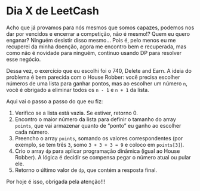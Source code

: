 # Dia X de LeetCash

Acho que já provamos para nós mesmos que somos capazes, podemos nos dar por vencidos e encerrar a competição, não é mesmo!? Quem eu quero enganar? Ninguém desistir disso mesmo... Pois é, pelo menos eu me recuperei da minha doenção, agora me encontro bem e recuperada, mas como não é novidade para ninguém, continuo usando DP para resolver esse negócio.

Dessa vez, o exercício que eu escolhi foi o 740, Delete and Earn. A ideia do problema é bem parecida com o House Robber: você precisa escolher números de uma lista para ganhar pontos, mas ao escolher um número `n`, você é obrigado a eliminar todos os `n - 1` e `n + 1` da lista.

Aqui vai o passo a passo do que eu fiz:

1. Verifico se a lista está vazia. Se estiver, retorno 0.
2. Encontro o maior número da lista para definir o tamanho do array `points`, que vai armazenar quanto de “ponto” eu ganho ao escolher cada número.
3. Preencho o array `points`, somando os valores correspondentes (por exemplo, se tem três `3`, somo `3 + 3 + 3 = 9` e coloco em `points[3]`).
4. Crio o array `dp` para aplicar programação dinâmica (igual ao House Robber). A lógica é decidir se compensa pegar o número atual ou pular ele.
5. Retorno o último valor de `dp`, que contém a resposta final.

Por hoje é isso, obrigada pela atenção!!!